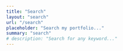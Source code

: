 ```yaml
---
title: "Search"
layout: "search"
url: "/search"
placeholder: "Search my portfolio..."
summary: "search"
# description: "Search for any keyword..."
---
```

